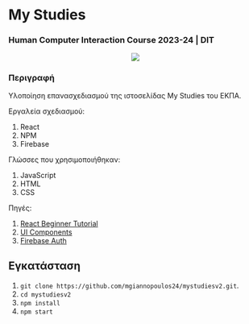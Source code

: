 # My Studies 
### Human Computer Interaction Course 2023-24 | DIT

<p align="center">

<img src="https://i.imgur.com/VSKZ3Mg.png">

</p>

### Περιγραφή

Υλοποίηση επανασχεδιασμού της ιστοσελίδας My Studies του ΕΚΠΑ.

Εργαλεία σχεδιασμού:
1. React
2. NPM
3. Firebase

Γλώσσες που χρησιμοποιήθηκαν:
1. JavaScript
2. HTML
3. CSS

Πηγές:
1. [React Beginner Tutorial](https://www.youtube.com/watch?v=Rh3tobg7hEo)
2. [UI Components](https://mui.com/material-ui/)
3. [Firebase Auth](https://www.youtube.com/watch?v=Vv_Oi7zPPTw)

## Εγκατάσταση

1. `git clone https://github.com/mgiannopoulos24/mystudiesv2.git`.
2. `cd mystudiesv2`
3. `npm install`
4. `npm start`
